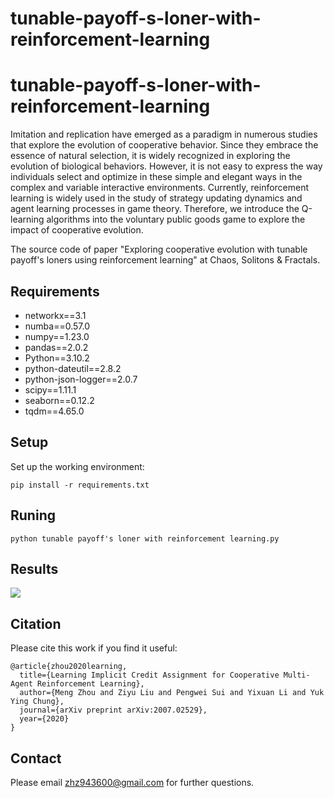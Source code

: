 # tunable-payoff-s-loner-with-reinforcement-learning
# tunable-payoff-s-loner-with-reinforcement-learning
Imitation and replication have emerged as a paradigm in numerous studies that explore the evolution of cooperative behavior. Since they embrace the essence of natural selection, it is widely recognized in exploring the evolution of biological behaviors. However, it is not easy to express the way individuals select and optimize in these simple and elegant ways in the complex and variable interactive environments. Currently, reinforcement learning is widely used in the study of strategy updating dynamics and agent learning processes in game theory. Therefore, we introduce the Q-learning algorithms into the voluntary public goods game to explore the impact of cooperative evolution.

The source code of paper "Exploring cooperative evolution with tunable payoff's loners using reinforcement learning" at Chaos, Solitons & Fractals.
## Requirements
* networkx==3.1
* numba==0.57.0
* numpy==1.23.0
* pandas==2.0.2
* Python==3.10.2
* python-dateutil==2.8.2
* python-json-logger==2.0.7
* scipy==1.11.1
* seaborn==0.12.2
* tqdm==4.65.0
## Setup
Set up the working environment:
```
pip install -r requirements.txt
```
## Runing
```
python tunable payoff's loner with reinforcement learning.py
```
## Results
<img src="img/tunable1.png">

## Citation
 Please cite this work if you find it useful:
```
@article{zhou2020learning,
  title={Learning Implicit Credit Assignment for Cooperative Multi-Agent Reinforcement Learning}, 
  author={Meng Zhou and Ziyu Liu and Pengwei Sui and Yixuan Li and Yuk Ying Chung},
  journal={arXiv preprint arXiv:2007.02529},
  year={2020}
}
```
## Contact
Please email zhz943600@gmail.com for further questions.





